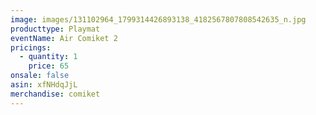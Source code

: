 ```yaml
---
image: images/131102964_1799314426893138_4182567807808542635_n.jpg
producttype: Playmat
eventName: Air Comiket 2
pricings:
  - quantity: 1
    price: 65
onsale: false
asin: xfNHdqJjL
merchandise: comiket
---
```

